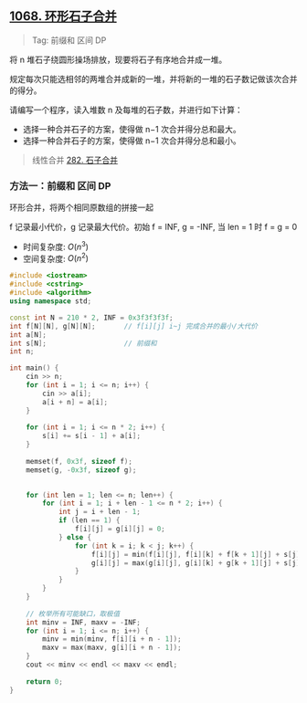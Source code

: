 ## [1068. 环形石子合并](https://www.acwing.com/problem/content/1070/)

> Tag: 前缀和 区间 DP

将 n 堆石子绕圆形操场排放，现要将石子有序地合并成一堆。

规定每次只能选相邻的两堆合并成新的一堆，并将新的一堆的石子数记做该次合并的得分。

请编写一个程序，读入堆数 n 及每堆的石子数，并进行如下计算：
- 选择一种合并石子的方案，使得做 n−1 次合并得分总和最大。
- 选择一种合并石子的方案，使得做 n−1 次合并得分总和最小。

> 线性合并 [282. 石子合并](../../AcWing/dp/282.md)

### 方法一：前缀和 区间 DP

环形合并，将两个相同原数组的拼接一起

f 记录最小代价，g 记录最大代价。初始 f = INF, g = -INF, 当 len = 1 时 f = g = 0

* 时间复杂度: ${O(n^3)}$
* 空间复杂度: ${O(n^2)}$

```cpp
#include <iostream>
#include <cstring>
#include <algorithm>
using namespace std;

const int N = 210 * 2, INF = 0x3f3f3f3f;
int f[N][N], g[N][N];       // f[i][j] i~j 完成合并的最小/大代价
int a[N];
int s[N];                   // 前缀和
int n;

int main() {
    cin >> n;
    for (int i = 1; i <= n; i++) {
        cin >> a[i];
        a[i + n] = a[i];
    }
    
    for (int i = 1; i <= n * 2; i++) {
        s[i] += s[i - 1] + a[i];
    }
    
    memset(f, 0x3f, sizeof f);
    memset(g, -0x3f, sizeof g);
    

    for (int len = 1; len <= n; len++) {
        for (int i = 1; i + len - 1 <= n * 2; i++) {
            int j = i + len - 1;
            if (len == 1) {
                f[i][j] = g[i][j] = 0;
            } else {
                for (int k = i; k < j; k++) {
                    f[i][j] = min(f[i][j], f[i][k] + f[k + 1][j] + s[j] - s[i - 1]);
                    g[i][j] = max(g[i][j], g[i][k] + g[k + 1][j] + s[j] - s[i - 1]);
                }
            }
        }
    }
    
    // 枚举所有可能缺口，取极值
    int minv = INF, maxv = -INF;
    for (int i = 1; i <= n; i++) {
        minv = min(minv, f[i][i + n - 1]);  
        maxv = max(maxv, g[i][i + n - 1]);   
    }
    cout << minv << endl << maxv << endl;
    
    return 0;
}
```
